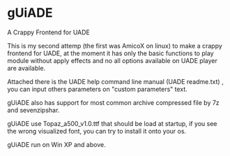 # gUiADE
A Crappy Frontend for UADE

This is my second attemp (the first was AmicoX on linux) to make a crappy frontend for UADE, at the moment it has only the basic functions to play module without apply effects and no all options available on UADE player are available.

Attached there is the UADE help command line manual (UADE readme.txt) , you can input others parameters on "custom parameters" text.

gUiADE also has support for most common archive compressed file by 7z and sevenzipshar.

gUiADE use Topaz_a500_v1.0.ttf that should be load at startup, if you see the wrong visualized font, you can try to install it onto your os.

gUiADE run on Win XP and above.
